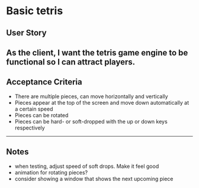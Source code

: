 # Basic tetris

## **User Story**
   As the client, I want the tetris game engine to be functional so I can attract players.
---

## **Acceptance Criteria**
- There are multiple pieces, can move horizontally and vertically
- Pieces appear at the top of the screen and move down automatically at a certain speed
- Pieces can be rotated
- Pieces can be hard- or soft-dropped with the up or down keys respectively


---

## **Notes**
- when testing, adjust speed of soft drops. Make it feel good
- animation for rotating pieces?
- consider showing a window that shows the next upcoming piece